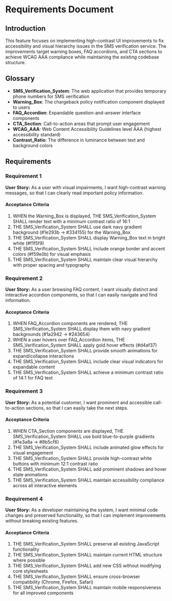 # Requirements Document

## Introduction

This feature focuses on implementing high-contrast UI improvements to fix accessibility and visual hierarchy issues in the SMS verification service. The improvements target warning boxes, FAQ accordions, and CTA sections to achieve WCAG AAA compliance while maintaining the existing codebase structure.

## Glossary

- **SMS_Verification_System**: The web application that provides temporary phone numbers for SMS verification
- **Warning_Box**: The chargeback policy notification component displayed to users
- **FAQ_Accordion**: Expandable question-and-answer interface components
- **CTA_Section**: Call-to-action areas that prompt user engagement
- **WCAG_AAA**: Web Content Accessibility Guidelines level AAA (highest accessibility standard)
- **Contrast_Ratio**: The difference in luminance between text and background colors

## Requirements

### Requirement 1

**User Story:** As a user with visual impairments, I want high-contrast warning messages, so that I can clearly read important policy information.

#### Acceptance Criteria

1. WHEN the Warning_Box is displayed, THE SMS_Verification_System SHALL render text with a minimum contrast ratio of 16:1
2. THE SMS_Verification_System SHALL use dark navy gradient background (#1e293b → #334155) for the Warning_Box
3. THE SMS_Verification_System SHALL display Warning_Box text in bright white (#f1f5f9)
4. THE SMS_Verification_System SHALL include orange border and accent colors (#f59e0b) for visual emphasis
5. THE SMS_Verification_System SHALL maintain clear visual hierarchy with proper spacing and typography

### Requirement 2

**User Story:** As a user browsing FAQ content, I want visually distinct and interactive accordion components, so that I can easily navigate and find information.

#### Acceptance Criteria

1. WHEN FAQ_Accordion components are rendered, THE SMS_Verification_System SHALL display them with navy gradient backgrounds (#1a2942 → #243654)
2. WHEN a user hovers over FAQ_Accordion items, THE SMS_Verification_System SHALL apply gold hover effects (#d4af37)
3. THE SMS_Verification_System SHALL provide smooth animations for expand/collapse interactions
4. THE SMS_Verification_System SHALL include clear visual indicators for expandable content
5. THE SMS_Verification_System SHALL achieve a minimum contrast ratio of 14:1 for FAQ text

### Requirement 3

**User Story:** As a potential customer, I want prominent and accessible call-to-action sections, so that I can easily take the next steps.

#### Acceptance Criteria

1. WHEN CTA_Section components are displayed, THE SMS_Verification_System SHALL use bold blue-to-purple gradients (#1e3a8a → #8b5cf6)
2. THE SMS_Verification_System SHALL include animated glow effects for visual engagement
3. THE SMS_Verification_System SHALL provide high-contrast white buttons with minimum 12:1 contrast ratio
4. THE SMS_Verification_System SHALL add prominent shadows and hover state animations
5. THE SMS_Verification_System SHALL maintain accessibility compliance across all interactive elements

### Requirement 4

**User Story:** As a developer maintaining the system, I want minimal code changes and preserved functionality, so that I can implement improvements without breaking existing features.

#### Acceptance Criteria

1. THE SMS_Verification_System SHALL preserve all existing JavaScript functionality
2. THE SMS_Verification_System SHALL maintain current HTML structure where possible
3. THE SMS_Verification_System SHALL add new CSS without modifying core stylesheets
4. THE SMS_Verification_System SHALL ensure cross-browser compatibility (Chrome, Firefox, Safari)
5. THE SMS_Verification_System SHALL maintain mobile responsiveness for all improved components